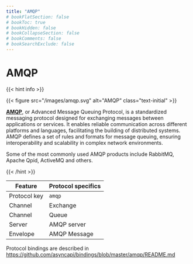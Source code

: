 ```yaml
---
title: "AMQP"
# bookFlatSection: false
# bookToc: true
# bookHidden: false
# bookCollapseSection: false
# bookComments: false
# bookSearchExclude: false
---
```


# AMQP

<link rel="stylesheet" href="/css/text.css">

{{< hint info >}}

{{< figure src="/images/amqp.svg" alt="AMQP" class="text-initial" >}}

**[AMQP](https://www.amqp.org/)**, or Advanced Message Queuing Protocol, is a standardized messaging protocol 
designed for exchanging messages between applications or services. It enables reliable communication across 
different platforms and languages, facilitating the building of distributed systems. AMQP defines a set of 
rules and formats for message queuing, ensuring interoperability and scalability in complex network environments.

Some of the most commonly used AMQP products include RabbitMQ, Apache Qpid, ActiveMQ and others.

{{< /hint >}}

| Feature      | Protocol specifics |
|--------------|--------------------|
| Protocol key | `amqp`             |
| Channel      | Exchange           |
| Channel      | Queue              |
| Server       | AMQP server        |
| Envelope     | AMQP Message       |

Protocol bindings are described in https://github.com/asyncapi/bindings/blob/master/amqp/README.md
